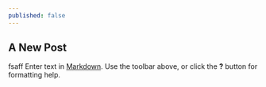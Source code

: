 ```yaml
---
published: false
---
```

## A New Post
fsaff
Enter text in [Markdown](http://daringfireball.net/projects/markdown/). Use the toolbar above, or click the **?** button for formatting help.
